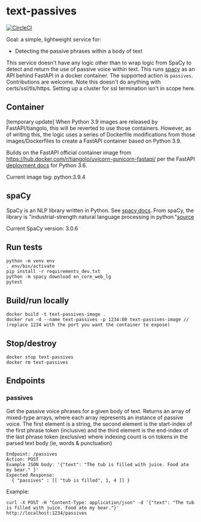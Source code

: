 # text-passives
[![CircleCI](https://circleci.com/gh/MosesMendoza/text-passives.svg?style=shield)](https://circleci.com/gh/MosesMendoza/text-passives)

Goal: a simple, lightweight service for:
- Detecting the passive phrases within a body of text

This service doesn't have any logic other than to wrap logic from SpaCy to detect and return the use of passive voice within text. This runs [spacy](https://github.com/explosion/spaCy) as an API behind FastAPI in a docker container. The supported action is `passives`. Contributions are welcome. Note this doesn't do anything with certs/ssl/tls/https. Setting up a cluster for ssl termination isn't in scope here.

## Container
[temporary update]
When Python 3.9 images are released by FastAPI/tiangolo, this will be reverted to use those containers. However, as of writing this, the logic uses a series of Dockerfile modifications from those images/Dockerfiles to create a FastAPI container based on Python 3.9.

Builds on the FastAPI official container image from https://hub.docker.com/r/tiangolo/uvicorn-gunicorn-fastapi/ per the FastAPI [deployment docs](https://fastapi.tiangolo.com/deployment/docker) for Python 3.6.

Current image tag: python:3.9.4

## spaCy
SpaCy is an NLP library written in Python. See [spacy docs](https://spacy.io/usage/spacy-101). From spaCy, the library is "industrial-strength natural language processing in python."[source](https://github.com/explosion/spaCy)

Current SpaCy version: 3.0.6

## Run tests

    python -m venv env
    . env/bin/activate
    pip install -r requirements_dev.txt
    python -m spacy download en_core_web_lg
    pytest


## Build/run locally

    docker build -t text-passives-image .
    docker run -d --name text-passives -p 1234:80 text-passives-image // (replace 1234 with the port you want the container to expose)


## Stop/destroy

    docker stop text-passives
    docker rm text-passives


## Endpoints
### passives
Get the passive voice phrases for a given body of text. Returns an array of mixed-type arrays, where each array represents an instance of passive voice. The first element is a string, the second element is the start-index of the first phrase token (inclusive) and the third element is the end-index of the last phrase token (exclusive) where indexing count is on tokens in the parsed text body (ie, words & punctuation)

    Endpoint: /passives
    Action: POST
    Example JSON body: '{"text": "The tub is filled with juice. Food ate my bear." }'
    Expected Response:
      { "passives" : [[ "tub is filled", 1, 4 ]] }

Example:

    curl -X POST -H "Content-Type: application/json" -d '{"text": "The tub is filled with juice. Food ate my bear."}' http://localhost:1234/passives
